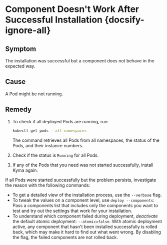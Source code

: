 # Component Doesn't Work After Successful Installation {docsify-ignore-all}

## Symptom

The installation was successful but a component does not behave in the expected way.

## Cause

A Pod might be not running.

## Remedy

1. To check if all deployed Pods are running, run:
   
   ```bash
   kubectl get pods --all-namespaces
   ```
   
   The command retrieves all Pods from all namespaces, the status of the Pods, and their instance numbers. 

2. Check if the status is `Running` for all Pods.
3. If any of the Pods that you need was not started successfully, install Kyma again.

If all Pods were started successfully but the problem persists, investigate the reason with the following commands:

- To get a detailed view of the installation process, use the `--verbose` flag.
- To tweak the values on a component level, use `deploy --components`: Pass a components list that includes only the components you want to test and try out the settings that work for your installation.
- To understand which component failed during deployment, *deactivate* the default atomic deployment: `--atomic=false`. 
   With atomic deployment active, any component that hasn't been installed successfully is rolled back, which may make it hard to find out what went wrong. By disabling the flag, the failed components are not rolled back.